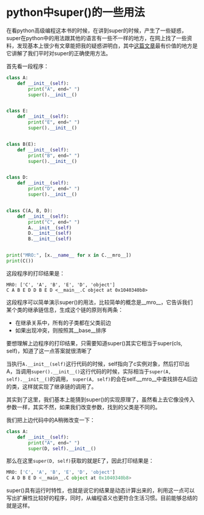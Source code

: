 # python中super()的一些用法

在看python高级编程这本书的时候，在讲到super的时候，产生了一些疑惑，super在python中的用法跟其他的语言有一些不一样的地方，在网上找了一些资料，发现基本上很少有文章能把我的疑惑讲明白，其中[这篇文章](https://rhettinger.wordpress.com/2011/05/26/super-considered-super/)最有价值的地方是它讲解了我们平时对super的正确使用方法。

首先看一段程序：

```python
class A:
    def __init__(self):
        print("A", end=" ")
        super().__init__()


class E:
    def __init__(self):
        print("E", end=" ")
        super().__init__()


class B(E):
    def __init__(self):
        print("B", end=" ")
        super().__init__()


class D:
    def __init__(self):
        print("D", end=" ")
        super().__init__()


class C(A, B, D):
    def __init__(self):
        print("C", end=" ")
        A.__init__(self)
        D.__init__(self)
        B.__init__(self)


print("MRO:", [x.__name__ for x in C.__mro__])
print(C())
```

这段程序的打印结果是：

```
MRO: ['C', 'A', 'B', 'E', 'D', 'object']
C A B E D D B E D <__main__.C object at 0x1040340b8>
```

这段程序可以简单演示super()的用法，比较简单的概念是__mro__，它告诉我们某个类的继承链信息，生成这个链的原则有两条：

- 在继承关系中，所有的子类都在父类前边
- 如果出现冲突，则按照其__base__排序


要想理解上边程序的打印结果，只需要知道super()其实它相当于super(cls, self)，知道了这一点答案就很清晰了

当执行`A.__init__(self)`这行代码的时候，self指向了c实例对象，然后打印出A，当调用`super().__init__()`这行代码的时候，实际相当于`super(A, self).__init__()`的调用， `super(A, self)`的会在self.__mro__中查找排在A后边的类，这样就实现了继承链的调用了。

其实到了这里，我们基本上能猜到super()的实现原理了，虽然看上去它像没传入参数一样，其实不然，如果我们改变参数，找到的父类是不同的。

我们把上边代码中的A稍微改变一下：

```python
class A:
    def __init__(self):
        print("A", end=" ")
        super(D, self).__init__()

```

那么在这里`super(D, self)`获取的就是E了，因此打印结果是：

```python
MRO: ['C', 'A', 'B', 'E', 'D', 'object']
C A D B E D <__main__.C object at 0x1040340b8>
```

super()具有运行时特性，也就是说它的结果是动态计算出来的，利用这一点可以写出扩展性比较好的程序，同时，从编程语义也更符合生活习惯。目前能够总结的就是这样。

			